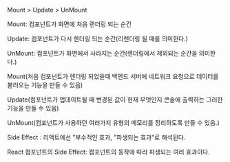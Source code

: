 Mount > Update > UnMount

Mount: 컴포넌트가 화면에 처음 랜더링 되는 순간

Update: 컴포넌트가 다시 렌더링 되는 순간(리렌더링 될 때를 의미한다.)

UnMount: 컴포넌트가 화면에서 사라지는 순간(렌더링에서 제외되는 순간을 의미한다.)



Mount(처음 컴포넌트가 렌더링 되었을때 백엔드 서버에 네트워크 요청으로 데이터를 불러오는 기능을 만들 수 있음)

Update(컴포넌트가 업데이트될 때 변경된 값이 현재 무엇인지 콘솔에 출력하는 그러한 기능을 만들 수 있음)

UnMount(컴포넌트가 사용하던 여러가지 유형의 메모리를 정리하도록 만들 수 있음.)



Side Effect : 리액트에선 "부수적인 효과, "파생되는 효과"로 해석된다.

React 컴포넌트의 Side Effect: 컴포넌트의 동작에 따라 파생되는 여러 효과이다.

